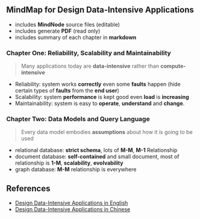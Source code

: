 

## MindMap for Design Data-Intensive Applications

- includes **MindNode** source files (editable)
- includes generate **PDF** (read only)
- includes summary of each chapter in **markdown**

### Chapter One: Reliability, Scalability and Maintainability
> Many applications today are **data-intensive** rather than **compute-intensive**


- Reliability: system works **correctly** even some **faults** happen (hide certain types of **faults** from the **end user**) 
- Scalability: system **performance** is kept good even **load** is **increasing**
- Maintainability: system is easy to **operate**, **understand** and **change**.

### Chapter Two: Data Models and Query Language
> Every data model embodies **assumptions** about how it is going to be used

- relational database: **strict schema**, lots of **M-M**, **M-1** Relationship
- document database: **self-contained** and small document, most of relationship is **1-M**, **scalability**, **evolvability**
- graph database: **M-M** relationship is everywhere

## References
- [Design Data-Intensive Applications in English](./pdf/Designing%20Data%20Intensive%20Applications.pdf)
- [Design Data-Intensive Applications in Chinese](https://github.com/Vonng/ddia)